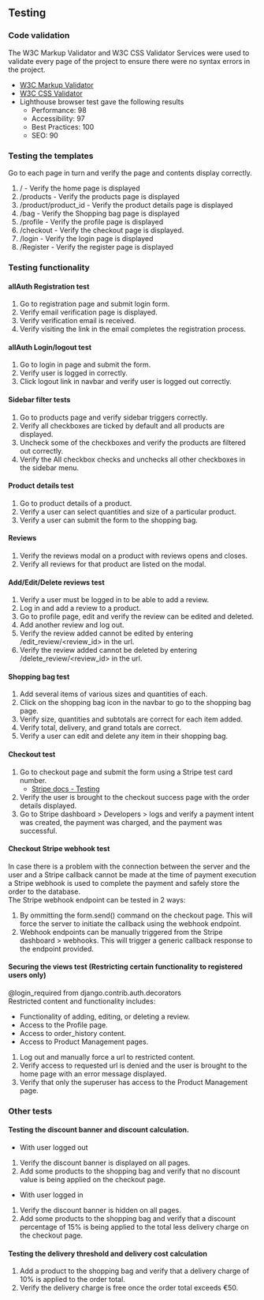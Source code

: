 ## Testing  
### Code validation  
The W3C Markup Validator and W3C CSS Validator Services were used to validate every page of the project to ensure there were no syntax errors in the project.
- [W3C Markup Validator](https://validator.w3.org/)
- [W3C CSS Validator](http://www.css-validator.org/)  
- Lighthouse browser test gave the following results  
    - Performance: 98  
    - Accessibility: 97  
    - Best Practices: 100  
    - SEO: 90  

### Testing the templates  
Go to each page in turn and verify the page and contents display correctly.
1. / - Verify the home page is displayed  
2. /products - Verify the products page is displayed  
3. /product/product_id - Verify the product details page is displayed  
4. /bag - Verify the Shopping bag page is displayed  
5. /profile - Verify the profile page is displayed  
6. /checkout - Verify the checkout page is displayed. 
7. /login - Verify the login page is displayed  
8. /Register - Verify the register page is displayed  

### Testing functionality  
#### allAuth Registration test 
1. Go to registration page and submit login form.
2. Verify email verification page is displayed.
3. Verify verification email is received.
4. Verify visiting the link in the email completes the registration process.  

#### allAuth Login/logout test
1. Go to login in page and submit the form.
2. Verify user is logged in correctly.  
3. Click logout link in navbar and verify user is logged out correctly.

#### Sidebar filter tests
1. Go to products page and verify sidebar triggers correctly.  
2. Verify all checkboxes are ticked by default and all products are displayed.
3. Uncheck some of the checkboxes and verify the products are filtered out correctly.  
4. Verify the All checkbox checks and unchecks all other checkboxes in the sidebar menu.  

#### Product details test  
1. Go to product details of a product.  
2. Verify a user can select quantities and size of a particular product.  
3. Verify a user can submit the form to the shopping bag.  

#### Reviews  
1. Verify the reviews modal on a product with reviews opens and closes.
2. Verify all reviews for that product are listed on the modal.  

#### Add/Edit/Delete reviews test  
1. Verify a user must be logged in to be able to add a review.
2. Log in and add a review to a product.  
3. Go to profile page, edit and verify the review can be edited and deleted.  
4. Add another review and log out.
5. Verify the review added cannot be edited by entering /edit_review/<review_id> in the url.  
6. Verify the review added cannot be deleted by entering /delete_review/<review_id> in the url.  

#### Shopping bag test
1. Add several items of various sizes and quantities of each.
2. Click on the shopping bag icon in the navbar to go to the shopping bag page.  
3. Verify size, quantities and subtotals are correct for each item added.
4. Verify total, delivery, and grand totals are correct.  
5. Verify a user can edit and delete any item in their shopping bag. 

#### Checkout test  
1. Go to checkout page and submit the form using a Stripe test card number.  
    - [Stripe docs - Testing](https://stripe.com/docs/testing)
2. Verify the user is brought to the checkout success page with the order details displayed.  
3. Go to Stripe dashboard > Developers > logs and verify a payment intent was created, the payment was charged, and the payment was successful.  

#### Checkout Stripe webhook test  
In case there is a problem with the connection between the server and the user and a Stripe callback cannot be made at the time of payment execution a Stripe webhook is used to complete the payment and safely store the order to the database.  
The Stripe webhook endpoint can be tested in 2 ways:  
1. By ommitting the form.send() command on the checkout page. This will force the server to initiate the callback using the webhook endpoint.  
2. Webhook endpoints can be manually triggered from the Stripe dashboard > webhooks. This will trigger a generic callback response to the endpoint provided.  

#### Securing the views test (Restricting certain functionality to registered users only)  
@login_required from django.contrib.auth.decorators  
Restricted content and functionality includes:  
- Functionality of adding, editing, or deleting a review.  
- Access to the Profile page.  
- Access to order_history content.  
- Access to Product Management pages. 
1. Log out and manually force a url to restricted content.  
2. Verify access to requested url is denied and the user is brought to the home page with an error message displayed. 
3. Verify that only the superuser has access to the Product Management page. 

### Other tests  
#### Testing the discount banner and discount calculation.  
- With user logged out  
1. Verify the discount banner is displayed on all pages.    
2. Add some products to the shopping bag and verify that no discount value is being applied on the checkout page.  
  
- With user logged in  
1. Verify the discount banner is hidden on all pages.  
2. Add some products to the shopping bag and verify that a discount percentage of 15% is being applied to the total less delivery charge on the checkout page.  

#### Testing the delivery threshold and delivery cost calculation  
1. Add a product to the shopping bag and verify that a delivery charge of 10% is applied to the order total.  
2. Verify the delivery charge is free once the order total exceeds €50.  

